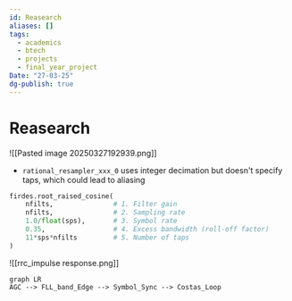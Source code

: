 ```yaml
---
id: Reasearch
aliases: []
tags:
  - academics
  - btech
  - projects
  - final_year_project
Date: "27-03-25"
dg-publish: true
---
```

# Reasearch

![[Pasted image 20250327192939.png]]

- `rational_resampler_xxx_0` uses integer decimation but doesn't specify taps, which could lead to aliasing

```python
firdes.root_raised_cosine(
    nfilts,               # 1. Filter gain
    nfilts,               # 2. Sampling rate
    1.0/float(sps),       # 3. Symbol rate
    0.35,                 # 4. Excess bandwidth (roll-off factor)
    11*sps*nfilts         # 5. Number of taps
)

```

![[rrc_impulse response.png]]

```mermaid
graph LR
AGC --> FLL_band_Edge --> Symbol_Sync --> Costas_Loop

```